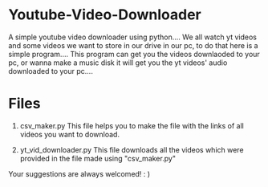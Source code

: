 # Youtube-Video-Downloader
A simple youtube video downloader using python....
We all watch yt videos and some videos we want to store in our drive in our pc, to do that here is a simple program....
This program can get you the videos downlaoded to your pc, or wanna make a music disk it will get you the yt videos' audio downloaded to your pc....

# Files

1. csv_maker.py
This file helps you to make the file with the links of all videos you want to download.

2. yt_vid_downloader.py
This file downloads all the videos which were provided in the file made using "csv_maker.py"

Your suggestions are always welcomed! : )
